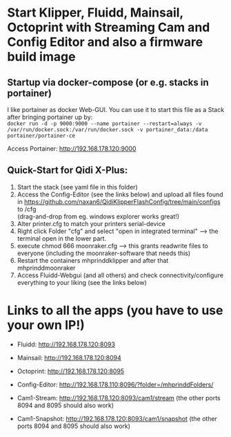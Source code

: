 # Start Klipper, Fluidd, Mainsail, Octoprint with Streaming Cam and Config Editor and also a firmware build image

##  Startup via docker-compose (or e.g. stacks in portainer)
I like portainer as docker Web-GUI. You can use it to start this file as a Stack after bringing portainer up by:  
```docker run -d -p 9000:9000 --name portainer --restart=always -v /var/run/docker.sock:/var/run/docker.sock -v portainer_data:/data portainer/portainer-ce```
  
Access Portainer:  http://192.168.178.120:9000

## Quick-Start for Qidi X-Plus: 
   1. Start the stack (see yaml file in this folder)
   2. Access the Config-Editor (see the links below) and upload all files found in
           https://github.com/naxan6/QidiKlipperFlashConfig/tree/main/configs 
      to 
           /cfg     
      (drag-and-drop from eg. windows explorer works great!)
   3. Alter printer.cfg to match your printers serial-device
   4. Right click Folder "cfg" and select "open in integrated terminal"
       --> the terminal open in the lower part.
   5. execute 
            chmod 666 moonraker.cfg
      --> this grants readwrite files to everyone (including the moonraker-software that needs this)
   4. Restart the containers mhprinddklipper and after that mhprinddmoonraker
   5. Access Fluidd-Webgui (and all others) and check connectivity/configure everything to your liking (see the links below)

# Links to all the apps (you have to use your own IP!)
  * Fluidd:          http://192.168.178.120:8093
  * Mainsail:        http://192.168.178.120:8094
  * Octoprint:       http://192.168.178.120:8095

  * Config-Editor:   http://192.168.178.110:8096/?folder=/mhprinddFolders/

  * Cam1-Stream:     http://192.168.178.120:8093/cam1/stream         (the other ports 8094 and 8095 should also work)
  * Cam1-Snapshot:   http://192.168.178.120:8093/cam1/snapshot       (the other ports 8094 and 8095 should also work)
